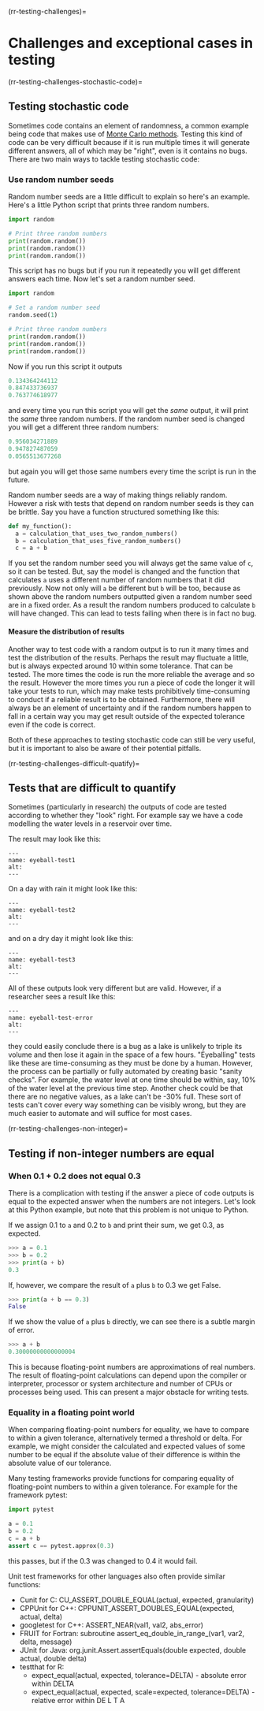 (rr-testing-challenges)=
# Challenges and exceptional cases in testing

(rr-testing-challenges-stochastic-code)=
## Testing stochastic code

Sometimes code contains an element of randomness, a common example being code that makes use of [Monte Carlo methods](https://en.wikipedia.org/wiki/Monte_Carlo_method).
Testing this kind of code can be very difficult because if it is run multiple times it will generate different answers, all of which may be "right", even is it contains no bugs. There are two main ways to tackle testing stochastic code:

### Use random number seeds

Random number seeds are a little difficult to explain so here's an example.
Here's a little Python script that prints three random numbers.

```python
import random

# Print three random numbers
print(random.random())
print(random.random())
print(random.random())
```

This script has no bugs but if you run it repeatedly you will get different answers each time.
Now let's set a random number seed.

```python
import random

# Set a random number seed
random.seed(1)

# Print three random numbers
print(random.random())
print(random.random())
print(random.random())
```

Now if you run this script it outputs

```python
0.134364244112
0.847433736937
0.763774618977
```

and every time you run this script you will get the *same* output, it will print the *same* three random numbers.
If the random number seed is changed you will get a different three random numbers:

```python
0.956034271889
0.947827487059
0.0565513677268
```
but again you will get those same numbers every time the script is run in the future.

Random number seeds are a way of making things reliably random. However a risk with tests that depend on random number seeds is they can be brittle.
Say you have a function structured something like this:

```python
def my_function():
  a = calculation_that_uses_two_random_numbers()
  b = calculation_that_uses_five_random_numbers()
  c = a + b
```

If you set the random number seed you will always get the same value of `c`, so it can be tested.
But, say the model is changed and the function that calculates `a` uses a different number of random numbers that it did previously.
Now not only will `a` be different but `b` will be too, because as shown above the random numbers outputted given a random number seed are in a fixed order.
As a result the random numbers produced to calculate `b` will have changed.
This can lead to tests failing when there is in fact no bug.

#### Measure the distribution of results

Another way to test code with a random output is to run it many times and test the distribution of the results.
Perhaps the result may fluctuate a little, but is always expected around 10 within some tolerance. That can be tested.
The more times the code is run the more reliable the average and so the result.
However the more times you run a piece of code the longer it will take your tests to run, which may make tests prohibitively time-consuming to conduct if a reliable result is to be obtained.
Furthermore, there will always be an element of uncertainty and if the random numbers happen to fall in a certain way you may get result outside of the expected tolerance even if the code is correct.

Both of these approaches to testing stochastic code can still be very useful, but it is important to also be aware of their potential pitfalls.

(rr-testing-challenges-difficult-quatify)=
## Tests that are difficult to quantify

Sometimes (particularly in research) the outputs of code are tested according to whether they "look" right.
For example say we have a code modelling the water levels in a reservoir over time.

The result may look like this:

```{figure} ../../figures/eyeball-test1.jpg
---
name: eyeball-test1
alt:
---
```

On a day with rain it might look like this:

```{figure} ../../figures/eyeball-test2.jpg
---
name: eyeball-test2
alt:
---
```

and on a dry day it might look like this:

```{figure} ../../figures/eyeball-test3.jpg
---
name: eyeball-test3
alt:
---
```

All of these outputs look very different but are valid. However, if a researcher sees a result like this:

```{figure} ../../figures/eyeball-test-error.jpg
---
name: eyeball-test-error
alt:
---
```

they could easily conclude there is a bug as a lake is unlikely to triple its volume and then lose it again in the space of a few hours. "Eyeballing" tests like these are time-consuming as they must be done by a human. However, the process can be partially or fully automated by creating basic "sanity checks". For example, the water level at one time should be within, say, 10% of the water level at the previous time step. Another check could be that there are no negative values, as a lake can't be -30% full. These sort of tests can't cover every way something can be visibly wrong, but they are much easier to automate and will suffice for most cases.

(rr-testing-challenges-non-integer)=
## Testing if non-integer numbers are equal

### When 0.1 + 0.2 does not equal 0.3

There is a complication with testing if the answer a piece of code outputs is equal to the expected answer when the numbers are not integers. Let's look at this Python example, but note that this problem is not unique to Python.

If we assign 0.1 to `a` and 0.2 to `b` and print their sum, we get 0.3, as expected.

```python
>>> a = 0.1
>>> b = 0.2
>>> print(a + b)
0.3
```

If, however, we compare the result of `a` plus `b` to 0.3 we get False.

```python
>>> print(a + b == 0.3)
False
```

If we show the value of `a` plus `b` directly, we can see there is a subtle margin of error.

```python
>>> a + b
0.30000000000000004
```

This is because floating-point numbers are approximations of real numbers. The result of floating-point calculations can depend upon the compiler or interpreter, processor or system architecture and number of CPUs or processes being used. This can present a major obstacle for writing tests.

### Equality in a floating point world

When comparing floating-point numbers for equality, we have to compare to within a given tolerance, alternatively termed a threshold or delta. For example, we might consider the calculated and expected values of some number to be equal if the absolute value of their difference is within the absolute value of our tolerance.

Many testing frameworks provide functions for comparing equality of floating-point numbers to within a given tolerance. For example for the framework pytest:

```python
import pytest

a = 0.1
b = 0.2
c = a + b
assert c == pytest.approx(0.3)
```

this passes, but if the 0.3 was changed to 0.4 it would fail.

Unit test frameworks for other languages also often provide similar functions:

- Cunit for C: CU_ASSERT_DOUBLE_EQUAL(actual, expected, granularity)
- CPPUnit for C++: CPPUNIT_ASSERT_DOUBLES_EQUAL(expected, actual, delta)
- googletest for C++: ASSERT_NEAR(val1, val2, abs_error)
- FRUIT for Fortran: subroutine assert_eq_double_in_range_(var1, var2, delta, message)
- JUnit for Java: org.junit.Assert.assertEquals(double expected, double actual, double delta)
- testthat for R:
  - expect_equal(actual, expected, tolerance=DELTA) - absolute error within DELTA
  - expect_equal(actual, expected, scale=expected, tolerance=DELTA) - relative error within DE L T A
